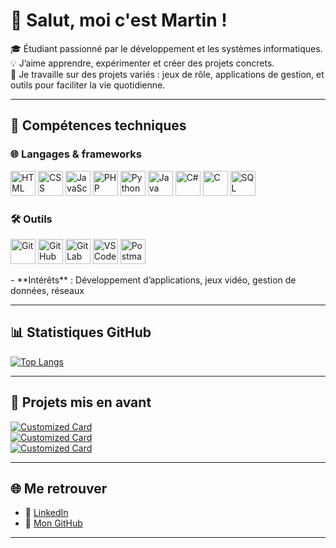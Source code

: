 # 👋 Salut, moi c'est Martin !

🎓 Étudiant passionné par le développement et les systèmes informatiques.  
💡 J’aime apprendre, expérimenter et créer des projets concrets.  
🚀 Je travaille sur des projets variés : jeux de rôle, applications de gestion, et outils pour faciliter la vie quotidienne.

---

## 🔧 Compétences techniques

### 🌐 Langages & frameworks
<p align="left">
  <img src="https://cdn.jsdelivr.net/gh/devicons/devicon/icons/html5/html5-original.svg" width="40" height="40" alt="HTML" />
  <img src="https://cdn.jsdelivr.net/gh/devicons/devicon/icons/css3/css3-original.svg" width="40" height="40" alt="CSS" />
  <img src="https://cdn.jsdelivr.net/gh/devicons/devicon/icons/javascript/javascript-original.svg" width="40" height="40" alt="JavaScript" />
  <img src="https://cdn.jsdelivr.net/gh/devicons/devicon/icons/php/php-original.svg" width="40" height="40" alt="PHP" />
  <img src="https://cdn.jsdelivr.net/gh/devicons/devicon/icons/python/python-original.svg" width="40" height="40" alt="Python" />
  <img src="https://cdn.jsdelivr.net/gh/devicons/devicon/icons/java/java-original.svg" width="40" height="40" alt="Java" />
  <img src="https://cdn.jsdelivr.net/gh/devicons/devicon/icons/csharp/csharp-original.svg" width="40" height="40" alt="C#" />
  <img src="https://cdn.jsdelivr.net/gh/devicons/devicon/icons/c/c-original.svg" width="40" height="40" alt="C" />
  <img src="https://cdn.jsdelivr.net/gh/devicons/devicon/icons/mysql/mysql-original.svg" width="40" height="40" alt="SQL" />
</p>

### 🛠️ Outils
<p align="left">
  <img src="https://cdn.jsdelivr.net/gh/devicons/devicon/icons/git/git-original.svg" width="40" height="40" alt="Git" />
  <img src="https://cdn.jsdelivr.net/gh/devicons/devicon/icons/github/github-original.svg" width="40" height="40" alt="GitHub" />
  <img src="https://cdn.jsdelivr.net/gh/devicons/devicon/icons/gitlab/gitlab-original.svg" width="40" height="40" alt="GitLab" />
  <img src="https://cdn.jsdelivr.net/gh/devicons/devicon/icons/vscode/vscode-original.svg" width="40" height="40" alt="VS Code" />
  <img src="https://www.vectorlogo.zone/logos/getpostman/getpostman-icon.svg" width="40" height="40" alt="Postman" />
</p>
- **Intérêts** : Développement d’applications, jeux vidéo, gestion de données, réseaux

---

## 📊 Statistiques GitHub

[![Top Langs](https://github-readme-stats.vercel.app/api/top-langs/?username=Suly-ms&layout=compact&theme=radical)](https://github.com/Suly-ms/github-readme-stats)

---

## 📌 Projets mis en avant

[![Customized Card](https://github-readme-stats.vercel.app/api/pin?username=Suly-ms&repo=Donjons-et-Dragons&title_color=fff&icon_color=f9f9f9&text_color=9f9f9f&bg_color=151515)](https://github.com/Suly-ms/Donjons-et-Dragons)  
[![Customized Card](https://github-readme-stats.vercel.app/api/pin?username=Suly-ms&repo=Projet-Caserne&title_color=fff&icon_color=f9f9f9&text_color=9f9f9f&bg_color=151515)](https://github.com/Suly-ms/Projet-Caserne)  
[![Customized Card](https://github-readme-stats.vercel.app/api/pin?username=Suly-ms&repo=KeepItClean&title_color=fff&icon_color=f9f9f9&text_color=9f9f9f&bg_color=151515)](https://github.com/Suly-ms/KeepItClean)

---

## 🌐 Me retrouver

- 💼 [LinkedIn](https://www.linkedin.com/in/martin-schnider-sylvestre-4a1397360)  
- 📂 [Mon GitHub](https://github.com/Suly-ms)

---
